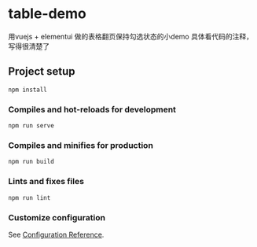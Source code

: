 # table-demo


用vuejs + elementui 做的表格翻页保持勾选状态的小demo
具体看代码的注释，写得很清楚了

## Project setup
```
npm install
```

### Compiles and hot-reloads for development
```
npm run serve
```

### Compiles and minifies for production
```
npm run build
```

### Lints and fixes files
```
npm run lint
```

### Customize configuration
See [Configuration Reference](https://cli.vuejs.org/config/).


